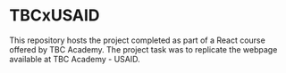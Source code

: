 # TBCxUSAID
This repository hosts the project completed as part of a React course offered by TBC Academy. The project task was to replicate the webpage available at TBC Academy - USAID.
